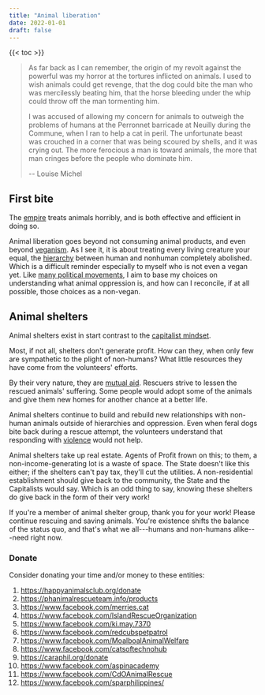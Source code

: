 ```yaml
---
title: "Animal liberation"
date: 2022-01-01
draft: false
---
```


{{< toc >}}

> As far back as I can remember, the origin of my revolt against the
> powerful was my horror at the tortures inflicted on animals. I used to
> wish animals could get revenge, that the dog could bite the man who
> was mercilessly beating him, that the horse bleeding under the whip
> could throw off the man tormenting him.
> 
> I was accused of allowing my concern for animals to outweigh the
> problems of humans at the Perronnet barricade at Neuilly during the
> Commune, when I ran to help a cat in peril. The unfortunate beast was
> crouched in a corner that was being scoured by shells, and it was crying
> out. The more ferocious a man is toward animals, the more that man
> cringes before the people who dominate him.
> 
> -- Louise Michel

## First bite

The [empire](/empire) treats animals horribly,
and is both effective and efficient in doing so.

Animal liberation goes beyond not consuming animal products, and even
beyond [veganism](/veganism). As I see it, it is about treating every
living creature your equal, the [hierarchy](/hierarchy) between human and nonhuman
completely abolished. Which is a difficult reminder especially to
myself who is not even a vegan yet. Like
[many political movements](/politics),
I aim to base my choices on understanding what
animal oppression is, and how can I reconcile, if at all possible, those
choices as a non-vegan.

## Animal shelters

Animal shelters exist in start contrast to the
[capitalist mindset](/capitalism).

Most, if not all, shelters don't generate profit. How can they, when
only few are sympathetic to the plight of non-humans? What little
resources they have come from the volunteers' efforts.

By their very nature, they are [mutual aid](/mutual-aid).
Rescuers strive to lessen the rescued animals' suffering.
Some people would adopt some of the animals and give them new homes
for another chance at a better life.

Animal shelters continue to build and rebuild new relationships with
non-human animals outside of hierarchies and oppression.
Even when feral dogs bite back during a rescue attempt,
the volunteers understand that responding with [violence](/violence) would not help.

Animal shelters take up real estate.
Agents of Profit frown on this;
to them, a non-income-generating lot is a waste of space.
The State doesn't like this either;
if the shelters can't pay tax,
they'll cut the utilities.
A non-residential establishment should give back to the community,
the State and the Capitalists would say.
Which is an odd thing to say, knowing these shelters do give back in the
form of their very work!

If you're a member of animal shelter group, thank you for your work!
Please continue rescuing and saving animals.
You're existence shifts the balance of the status quo,
and that's what we all---humans and non-humans alike---need right now.

### Donate

Consider donating your time and/or money to these entities:

1. https://happyanimalsclub.org/donate
2. https://phanimalrescueteam.info/products
4. https://www.facebook.com/merries.cat
5. https://www.facebook.com/IslandRescueOrganization
7. https://www.facebook.com/ki.may.7370
8. https://www.facebook.com/redcubspetpatrol
9. https://www.facebook.com/MoalboalAnimalWelfare
10. https://www.facebook.com/catsoftechnohub
11. https://caraphil.org/donate
14. https://www.facebook.com/aspinacademy
17. https://www.facebook.com/CdOAnimalRescue
18. https://www.facebook.com/sparphilippines/
